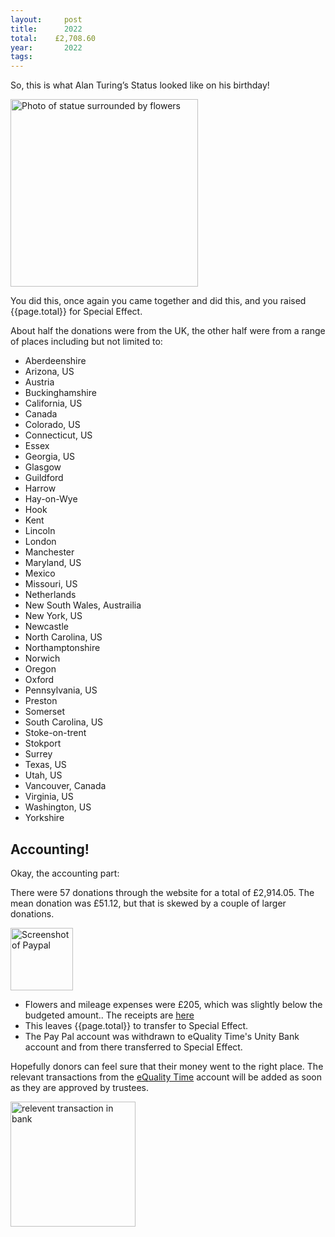 ```yaml
---
layout:     post
title:      2022
total:    £2,708.60
year:       2022
tags:       
---
```


So, this is what Alan Turing’s Status looked like on his birthday!

<img src="{{site.baseurl}}/assets/images/{{page.year}}/1.jpeg" alt="Photo of statue surrounded by flowers" width=300px />


You did this, once again you came together and did this, and you raised {{page.total}} for Special Effect.


About half the donations were from the UK, the other half were from a range of places including but not limited to: 

* Aberdeenshire
* Arizona, US
* Austria
* Buckinghamshire
* California, US
* Canada
* Colorado, US
* Connecticut, US
* Essex
* Georgia, US
* Glasgow
* Guildford
* Harrow
* Hay-on-Wye
* Hook
* Kent
* Lincoln
* London
* Manchester
* Maryland, US
* Mexico
* Missouri, US
* Netherlands
* New South Wales, Austrailia
* New York, US
* Newcastle
* North Carolina, US
* Northamptonshire
* Norwich
* Oregon
* Oxford
* Pennsylvania, US
* Preston
* Somerset
* South Carolina, US
* Stoke-on-trent
* Stokport
* Surrey
* Texas, US
* Utah, US
* Vancouver, Canada
* Virginia, US
* Washington, US
* Yorkshire



## Accounting!
Okay, the accounting part:

There were 57  donations through the website for a total of £2,914.05. The mean donation was £51.12, but that is skewed by a couple of larger donations. 

<img src="{{site.baseurl}}/assets/images/{{page.year}}/paypal.png" alt="Screenshot of Paypal" width=100px />


*   Flowers and mileage expenses were £205, which was slightly below the budgeted amount.\. The receipts are [here]({{site.baseurl}}/assets/images/{{page.year}}/flowers.pdf)
*   This leaves {{page.total}} to transfer to Special Effect. 
*   The Pay Pal account was withdrawn to eQuality Time's Unity Bank account and from there transferred to Special Effect. 

Hopefully donors can feel sure that their money went to the right place. The relevant transactions from the [eQuality Time](https://equalitytime.co.uk/) account will be added as soon as they are approved by trustees. 

 <img src="{{site.baseurl}}/assets/images/{{page.year}}/final.png" alt="relevent transaction in bank" width=200px /> 



